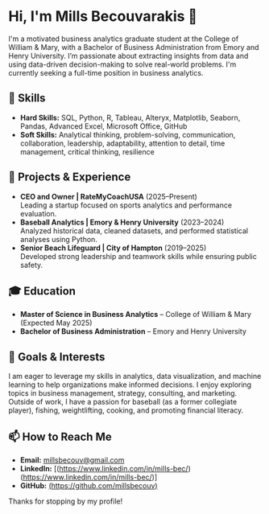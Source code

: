 # Hi, I'm Mills Becouvarakis 👋

I'm a motivated business analytics graduate student at the College of William & Mary, with a Bachelor of Business Administration from Emory and Henry University. I’m passionate about extracting insights from data and using data-driven decision-making to solve real-world problems. I'm currently seeking a full-time position in business analytics.

## 🔧 Skills
- **Hard Skills:** SQL, Python, R, Tableau, Alteryx, Matplotlib, Seaborn, Pandas, Advanced Excel, Microsoft Office, GitHub
- **Soft Skills:** Analytical thinking, problem-solving, communication, collaboration, leadership, adaptability, attention to detail, time management, critical thinking, resilience

## 🚀 Projects & Experience
- **CEO and Owner | RateMyCoachUSA** (2025–Present)  
  Leading a startup focused on sports analytics and performance evaluation.
- **Baseball Analytics | Emory & Henry University** (2023–2024)  
  Analyzed historical data, cleaned datasets, and performed statistical analyses using Python.
- **Senior Beach Lifeguard | City of Hampton** (2019–2025)  
  Developed strong leadership and teamwork skills while ensuring public safety.

## 🎓 Education
- **Master of Science in Business Analytics** – College of William & Mary (Expected May 2025)
- **Bachelor of Business Administration** – Emory and Henry University

## 🎯 Goals & Interests
I am eager to leverage my skills in analytics, data visualization, and machine learning to help organizations make informed decisions. I enjoy exploring topics in business management, strategy, consulting, and marketing. Outside of work, I have a passion for baseball (as a former collegiate player), fishing, weightlifting, cooking, and promoting financial literacy.

## 📫 How to Reach Me
- **Email:** millsbecouv@gmail.com
- **LinkedIn:** [(https://www.linkedin.com/in/mills-bec/)(https://www.linkedin.com/in/mills-bec/)]
- **GitHub:** [(https://github.com/millsbecouv)](https://github.com/millsbecouv) 

Thanks for stopping by my profile!

